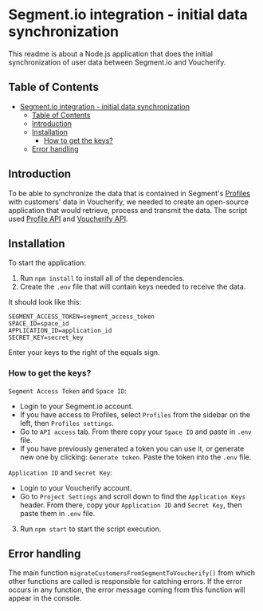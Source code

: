 # Segment.io integration - initial data synchronization

 This readme is about a Node.js application that does the initial synchronization of user data between Segment.io and Voucherify.

 ## Table of Contents

- [Segment.io integration - initial data synchronization](#segmentio-integration---initial-data-synchronization)
  - [Table of Contents](#table-of-contents)
  - [Introduction](#introduction)
  - [Installation](#installation)
    - [How to get the keys?](#how-to-get-the-keys)
  - [Error handling](#error-handling)

## Introduction

To be able to synchronize the data that is contained in Segment's [Profiles](https://segment.com/docs/profiles/)
with customers' data in Voucherify, we needed to create an open-source application that would retrieve, process and transmit the data. The script used [Profile API](https://segment.com/docs/profiles/profile-api/) and [Voucherify API](https://docs.voucherify.io/reference/introduction-1).

## Installation

To start the application:
1. Run `npm install` to install all of the dependencies.
2. Create the `.env` file that will contain keys needed to receive the data. 

It should look like this:

```
SEGMENT_ACCESS_TOKEN=segment_access_token
SPACE_ID=space_id
APPLICATION_ID=application_id
SECRET_KEY=secret_key
```

Enter your keys to the right of the equals sign.

### How to get the keys?
`Segment Access Token` and `Space ID`:
- Login to your Segment.io account. 
- If you have access to Profiles, select `Profiles` from the sidebar on the left, then `Profiles settings`.
- Go to `API access` tab. From there copy your `Space ID` and paste in `.env` file.
- If you have previously generated a token you can use it, or generate new one by clicking: `Generate token`. Paste the token into the `.env` file.

`Application ID` and `Secret Key`:
- Login to your Voucherify account. 
- Go to `Project Settings` and scroll down to find the `Application Keys` header. From there, copy your `Application ID` and `Secret Key`, then paste them in `.env` file.

3. Run `npm start` to start the script execution.

## Error handling

The main function `migrateCustomersFromSegmentToVoucherify()` from which other functions are called is responsible for catching errors. If the error occurs in any function, the error message coming from this function will appear in the console.